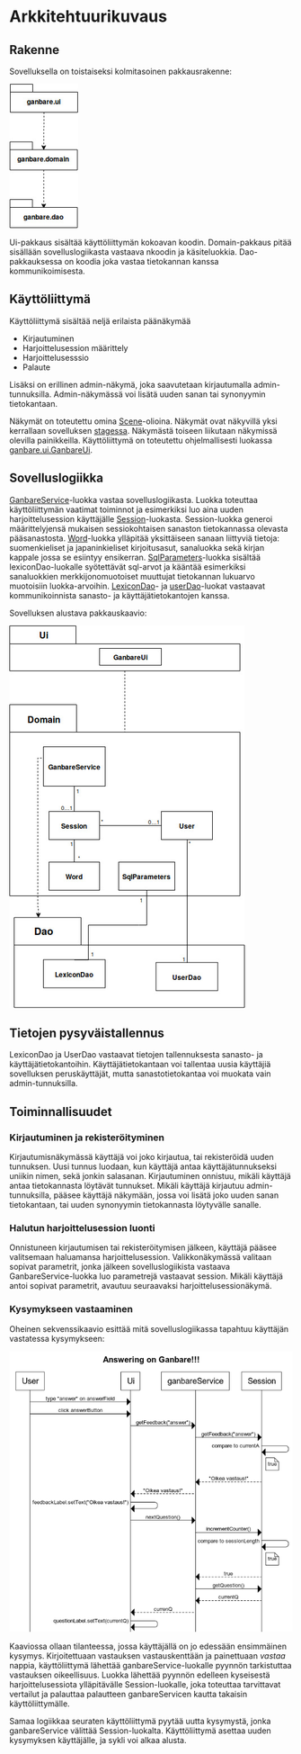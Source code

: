 # Arkkitehtuurikuvaus

## Rakenne
Sovelluksella on toistaiseksi kolmitasoinen pakkausrakenne: 

<img src="https://raw.githubusercontent.com/Mieskalmari/ot-harjoitustyo/master/dokumentaatio/kuvat/pakkausrakenne.jpg">

Ui-pakkaus sisältää käyttöliittymän kokoavan koodin. Domain-pakkaus pitää sisällään sovelluslogiikasta vastaava nkoodin ja käsiteluokkia. Dao-pakkauksessa on koodia joka vastaa tietokannan kanssa kommunikoimisesta. 

## Käyttöliittymä

Käyttöliittymä sisältää neljä erilaista päänäkymää
 - Kirjautuminen
 - Harjoittelusession määrittely
 - Harjoittelusesssio
 - Palaute

 Lisäksi on erillinen admin-näkymä, joka saavutetaan kirjautumalla admin-tunnuksilla. Admin-näkymässä voi lisätä uuden sanan tai synonyymin tietokantaan. 

Näkymät on toteutettu omina [Scene](https://docs.oracle.com/javase/8/javafx/api/javafx/scene/Scene.html)-olioina. Näkymät ovat näkyvillä yksi kerrallaan sovelluksen [stagessa](https://docs.oracle.com/javase/8/javafx/api/javafx/stage/Stage.html). Näkymästä toiseen liikutaan näkymissä olevilla painikkeilla. Käyttöliittymä on toteutettu ohjelmallisesti luokassa [ganbare.ui.GanbareUi](https://github.com/Mieskalmari/ot-harjoitustyo/blob/master/ganbare_sanastotreeni/src/main/java/ganbare/ui/GanbareUi.java).



## Sovelluslogiikka
[GanbareService](https://github.com/Mieskalmari/ot-harjoitustyo/blob/master/ganbare_sanastotreeni/src/main/java/ganbare/domain/GanbareService.java)-luokka vastaa sovelluslogiikasta. Luokka toteuttaa käyttöliittymän vaatimat toiminnot ja esimerkiksi luo aina uuden harjoittelusession käyttäjälle [Session](https://github.com/Mieskalmari/ot-harjoitustyo/blob/master/ganbare_sanastotreeni/src/main/java/ganbare/domain/Session.java)-luokasta. Session-luokka generoi määrittelyjensä mukaisen sessiokohtaisen sanaston tietokannassa olevasta pääsanastosta. [Word](https://github.com/Mieskalmari/ot-harjoitustyo/blob/master/ganbare_sanastotreeni/src/main/java/ganbare/domain/Word.java)-luokka ylläpitää yksittäiseen sanaan liittyviä tietoja: suomenkieliset ja japaninkieliset kirjoitusasut, sanaluokka sekä kirjan kappale jossa se esiintyy ensikerran. [SqlParameters](https://github.com/Mieskalmari/ot-harjoitustyo/blob/master/ganbare_sanastotreeni/src/main/java/ganbare/domain/SqlParameters.java)-luokka sisältää lexiconDao-luokalle syötettävät sql-arvot ja kääntää esimerkiksi sanaluokkien merkkijonomuotoiset muuttujat tietokannan lukuarvo muotoisiin luokka-arvoihin. [LexiconDao](https://github.com/Mieskalmari/ot-harjoitustyo/blob/master/ganbare_sanastotreeni/src/main/java/ganbare/dao/LexiconDao.java)- ja [userDao](https://github.com/Mieskalmari/ot-harjoitustyo/blob/master/ganbare_sanastotreeni/src/main/java/ganbare/domain/UserDao.java)-luokat vastaavat kommunikoinnista sanasto- ja käyttäjätietokantojen kanssa.

Sovelluksen alustava pakkauskaavio:

<img src="https://raw.githubusercontent.com/Mieskalmari/ot-harjoitustyo/master/dokumentaatio/kuvat/pakkauskaavio.jpg">


## Tietojen pysyväistallennus
LexiconDao ja UserDao vastaavat tietojen tallennuksesta sanasto- ja käyttäjätietokantoihin. Käyttäjätietokantaan voi tallentaa uusia käyttäjiä sovelluksen peruskäyttäjät, mutta sanastotietokantaa voi muokata vain admin-tunnuksilla. 

## Toiminnallisuudet

### Kirjautuminen ja rekisteröityminen
Kirjautumisnäkymässä käyttäjä voi joko kirjautua, tai rekisteröidä uuden tunnuksen. Uusi tunnus luodaan, kun käyttäjä antaa käyttäjätunnukseksi uniikin nimen, sekä jonkin salasanan. Kirjautuminen onnistuu, mikäli käyttäjä antaa tietokannasta löytävät tunnukset. Mikäli käyttäjä kirjautuu admin-tunnuksilla, pääsee käyttäjä näkymään, jossa voi lisätä joko uuden sanan tietokantaan, tai uuden synonyymin tietokannasta löytyvälle sanalle.

### Halutun harjoittelusession luonti
Onnistuneen kirjautumisen tai rekisteröitymisen jälkeen, käyttäjä pääsee valitsemaan haluamansa harjoittelusession. Valikkonäkymässä valitaan sopivat parametrit, jonka jälkeen sovelluslogiikista vastaava GanbareService-luokka luo parametrejä vastaavat session. Mikäli käyttäjä antoi sopivat parametrit, avautuu seuraavaksi harjoittelusessionäkymä. 

### Kysymykseen vastaaminen

Oheinen sekvenssikaavio esittää mitä sovelluslogiikassa tapahtuu käyttäjän vastatessa kysymykseen: 

<img src="https://raw.githubusercontent.com/Mieskalmari/ot-harjoitustyo/master/dokumentaatio/kuvat/answersequence.png">

Kaaviossa ollaan tilanteessa, jossa käyttäjällä on jo edessään ensimmäinen kysymys. Kirjoitettuaan vastauksen vastauskenttään ja painettuaan _vastaa_ nappia, käyttöliittymä lähettää ganbareService-luokalle pyynnön tarkistuttaa vastauksen oikeellisuus. Luokka lähettää pyynnön edelleen kyseisestä harjoittelusessiota ylläpitävälle Session-luokalle, joka toteuttaa tarvittavat vertailut ja palauttaa palautteen ganbareServicen kautta takaisin käyttöliittymälle.

Samaa logiikkaa seuraten käyttöliittymä pyytää uutta kysymystä, jonka ganbareService välittää Session-luokalta. Käyttöliittymä asettaa uuden kysymyksen käyttäjälle, ja sykli voi alkaa alusta.
